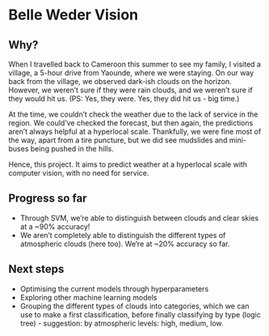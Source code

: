 # Belle Weder Vision
## Why?
When I travelled back to Cameroon this summer to see my family, I visited a village, a 5-hour drive from Yaounde, where we were staying. On our way back from the village, we observed dark-ish clouds on the horizon. However, we weren’t sure if they were rain clouds, and we weren’t sure if they would hit us. (PS: Yes, they were. Yes, they did hit us - big time.) 

At the time, we couldn’t check the weather due to the lack of service in the region. We could’ve checked the forecast, but then again, the predictions aren’t always helpful at a hyperlocal scale. Thankfully, we were fine most of the way, apart from a tire puncture, but we did see mudslides and mini-buses being pushed in the hills.

Hence, this project. It aims to predict weather at a hyperlocal scale with computer vision, with no need for service.

## Progress so far
- Through SVM, we’re able to distinguish between clouds and clear skies at a ~90% accuracy!
- We aren’t completely able to distinguish the different types of atmospheric clouds (here too). We’re at ~20% accuracy so far.

## Next steps
- Optimising the current models through hyperparameters
- Exploring other machine learning models
- Grouping the different types of clouds into categories, which we can use to make a first classification, before finally classifying by type (logic tree) - suggestion: by atmospheric levels: high, medium, low.
